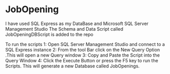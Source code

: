 # JobOpening

I have used SQL Express as my DataBase and Microsoft SQL Server Management Studio 
The Schema and Data Script called JobOpeningDBScript is added to the repo

To run the scripts 
1: Open SQL Server Management Studio and connect to a SQL Express instance
2: From the tool Bar click on the New Query Option .This will open a new Query window
3: Copy and Paste the Script into the Query Window 
4: Click the Execute Button or press the F5 key to run the Scripts. This will generate a new Database called JobOpenings.
